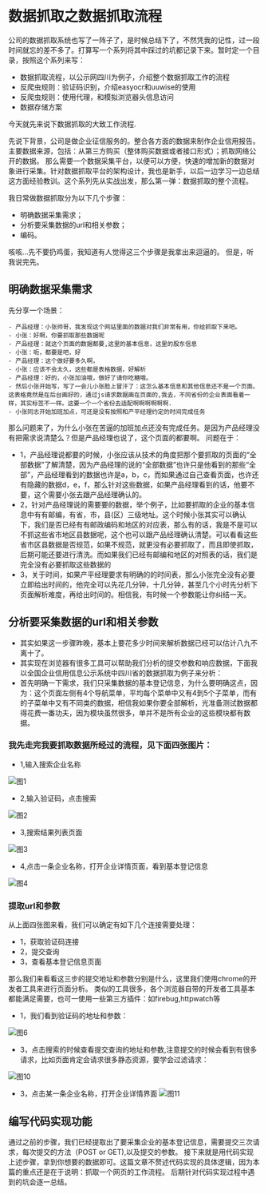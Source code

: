 # 数据抓取之数据抓取流程

公司的数据抓取系统也写了一阵子了，是时候总结下了，不然凭我的记性，过一段时间就忘的差不多了。打算写一个系列将其中踩过的坑都记录下来。暂时定一个目录，按照这个系列来写：

- 数据抓取流程，以公示网四川为例子，介绍整个数据抓取工作的流程
- 反爬虫规则：验证码识别，介绍easyocr和uuwise的使用
- 反爬虫规则：使用代理，和模拟浏览器头信息访问
- 数据存储方案
 
今天就先来说下数据抓取的大致工作流程.

先说下背景，公司是做企业征信服务的。整合各方面的数据来制作企业信用报告。主要数据来源，包括：从第三方购买（整体购买数据或者接口形式）；抓取网络公开的数据。
那么需要一个数据采集平台，以便可以方便，快速的增加新的数据对象进行采集。针对数据抓取平台的架构设计，我也是新手，以后一边学习一边总结这方面经验教训。这个系列先从实战出发，那么第一弹：数据抓取的整个流程。

我日常做数据抓取分为以下几个步骤：

- 明确数据采集需求；
- 分析要采集数据的url和相关参数；
- 编码。

咳咳...先不要扔鸡蛋，我知道有人觉得这三个步骤是我拿出来逗逼的。
但是，听我说完先。
## 明确数据采集需求
 先分享一个场景：
 
    - 产品经理：小张帅哥，我发现这个网站里面的数据对我们非常有用，你给抓取下来吧。
    - 小张：好啊，你要抓取那些数据呢
    - 产品经理：就这个页面的数据都要,这里的基本信息，这里的股东信息
    - 小张：呃，都要是吧，好
    - 产品经理：这个做好要多久啊，
    - 小张：应该不会太久，这些都是表格数据，好解析
    - 产品经理：好的，小张加油哦，做好了请你吃糖哦。
    - 然后小张开始写，写了一会儿小张脸上冒汗了：这怎么基本信息和其他信息还不是一个页面。这表格竟然是在后台画好的，通过js请求数据画在页面的,我去，不同省份的企业表面看着一样，其实标签不一样。这要一个一个省份去适配啊啊啊啊啊啊.
    - 小张同志开始加班加点，可还是没有按照和产平经理约定的时间完成任务

那么问题来了，为什么小张在苦逼的加班加点还没有完成任务。是因为产品经理没有把需求说清楚么？但是产品经理也说了，这个页面的都要啊。
问题在于：

- 1，产品经理说都要的时候，小张应该从技术的角度把那个要抓取的页面的“全部数据”了解清楚，因为产品经理的说的“全部数据”也许只是他看到的那些“全部”，产品经理看到的数据也许是a，b，c，而如果通过自己查看页面，也许还有隐藏的数据d，e，f，那么针对这些数据，如果产品经理看到的话，他要不要，这个需要小张去跟产品经理确认的。
- 2，针对产品经理说的需要要的数据，举个例子，比如要抓取的企业的基本信息中有有邮编，有省，市，县(区）三级地址。这个时候小张其实可以确认下，我们是否已经有有邮政编码和地区的对应表，那么有的话，我是不是可以不抓这些省市地区县数据呢，这个也可以跟产品经理确认清楚。可以看看这些省市区县数据是否规范，如果不规范，就更没有必要抓取了，而且即使抓取，后期可能还要进行清洗。而如果我们已经有邮编和地区的对照表的话，我们是完全没有必要抓取这些数据的
- 3，关于时间，如果产平经理要求有明确的的时间表，那么小张完全没有必要立即给出时间的，他完全可以先花几分钟，十几分钟，甚至几个小时先分析下页面解析难度，再给出时间的。相信我，有时候一个参数能让你纠结一天。

## 分析要采集数据的url和相关参数

- 其实如果这一步骤昨晚，基本上要花多少时间来解析数据已经可以估计八九不离十了。
- 其实现在浏览器有很多工具可以帮助我们分析的提交参数和响应数据，下面我以全国企业信用信息公示系统中四川省的数据抓取为例子来分析：
- 首先明确一下需求，我们只采集数据的基本登记信息，为什么要明确这点，因为：这个页面左侧有4个导航菜单，平均每个菜单中又有4到5个子菜单，而有的子菜单中又有不同类的数据，相信我如果你要全部解析，光准备测试数据都得花费一番功夫，因为模块虽然很多，单并不是所有企业的这些模块都有数据。


### 我先走完我要抓取数据所经过的流程，见下面四张图片：

- 1,输入搜索企业名称

![图1](images/crawler_process/crawler1.png)

- 2,输入验证码，点击搜索

![图2](images/crawler_process/crawler2.png)

- 3,搜索结果列表页面

![图3](images/crawler_process/crawler3.png)

- 4,点击一条企业名称，打开企业详情页面，看到基本登记信息

![图4](images/crawler_process/crawler4.png)

### 提取url和参数

从上面四张图来看，我们可以确定有如下几个连接需要处理：
- 1，获取验证码连接
- 2，提交查询
- 3，查看基本登记信息页面

那么我们来看看这三步的提交地址和参数分别是什么，这里我们使用chrome的开发者工具来进行页面分析。
类似的工具很多，各个浏览器自带的开发者工具基本都能满足需要，也可一使用一些第三方插件：如firebug,httpwatch等

- 1，我们看到验证码的地址和参数：

![图6](images/crawler_process/crawler6.png)

- 3，点击搜索的时候查看提交查询的地址和参数,注意提交的时候会看到有很多请求，比如页面肯定会请求很多静态资源，要学会过滤请求：

![图10](images/crawler_process/crawler10.png)

- 3，点击某一条企业名称，打开企业详情界面
![图11](images/crawler_process/crawler11.png)

## 编写代码实现功能

通过之前的步骤，我们已经提取出了要采集企业的基本登记信息，需要提交三次请求，每次提交的方法（POST or GET),以及提交的参数。
接下来就是用代码实现上述步骤，拿到你想要的数据即可。这篇文章不赘述代码实现的具体逻辑，因为本篇的重点还是在于说明：抓取一个网页的工作流程。
后期针对代码实现过程中遇到的坑会逐一总结。